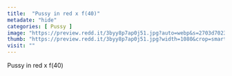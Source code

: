 ```yaml
---
title:  "Pussy in red x f(40)"
metadate: "hide"
categories: [ Pussy ]
image: "https://preview.redd.it/3byy8p7ap0j51.jpg?auto=webp&s=2703d7023ee3748d699356d6ebe93363182dbdd9"
thumb: "https://preview.redd.it/3byy8p7ap0j51.jpg?width=1080&crop=smart&auto=webp&s=af548d0bea60215fecc8e80eafc28cc863e4d46f"
visit: ""
---
```

Pussy in red x f(40)
